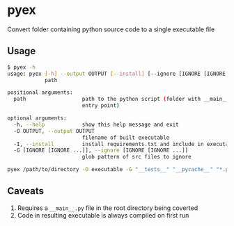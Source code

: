 # pyex

Convert folder containing python source code to a single executable file

## Usage

```sh
$ pyex -h
usage: pyex [-h] --output OUTPUT [--install] [--ignore [IGNORE [IGNORE ...]]]
            path

positional arguments:
  path                  path to the python script (folder with __main__.py
                        entry point)

optional arguments:
  -h, --help            show this help message and exit
  -O OUTPUT, --output OUTPUT
                        filename of built executable
  -I, --install         install requirements.txt and include in executable
  -G [IGNORE [IGNORE ...]], --ignore [IGNORE [IGNORE ...]]
                        glob pattern of src files to ignore
```

```sh
pyex /path/to/directory -O executable -G "__tests__" "__pycache__" "*.pyc"
```

## Caveats

1. Requires a `__main__.py` file in the root directory being coverted
2. Code in resulting executable is always compiled on first run
